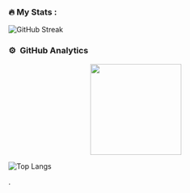 <!--<div id="header" align="center">
  <img src="https://raw.githubusercontent.com/Tommy-Ngx/BML_data/main/tommy.gif" width="100"/>
</div>-->

### :fire: My Stats :
![GitHub Streak](http://github-readme-streak-stats.herokuapp.com?user=chiragak&theme=navy-gear&date_format=M%20j%5B%2C%20Y%5D)

### ⚙️ &nbsp;GitHub Analytics

<p align="center">
<a href="https://github.com/chiragak">
  <img height="180em" src="https://github-readme-stats-eight-theta.vercel.app/api?username=chiragak&show_icons=true&theme=algolia&include_all_commits=true&count_private=true"/>

</a>
</p>

![Top Langs](https://github-readme-stats.vercel.app/api/top-langs/?username=chiragak&layout=compact&theme=algolia)
<!--
**chiragak/chiragak** is a ✨ _special_ ✨ repository because its `README.md` (this file) appears on your GitHub profile.

Here are some ideas to get you started:

- 🔭 I’m currently working on ...
- 🌱 I’m currently learning ...
- 👯 I’m looking to collaborate on ...
- 🤔 I’m looking for help with ...
- 💬 Ask me about ...
- 📫 How to reach me: ...
- 😄 Pronouns: ...
- ⚡ Fun fact: ...
-->
.

